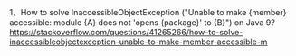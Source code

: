 1、How to solve InaccessibleObjectException ("Unable to make {member} accessible: module {A} does not 'opens {package}' to {B}") on Java 9?
https://stackoverflow.com/questions/41265266/how-to-solve-inaccessibleobjectexception-unable-to-make-member-accessible-m
